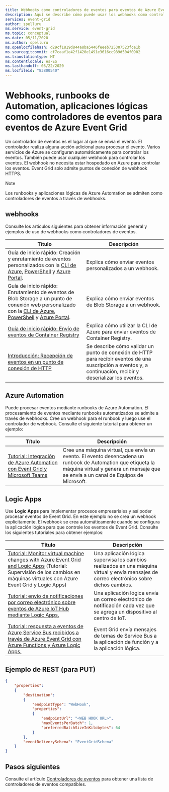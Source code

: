 ```yaml
---
title: Webhooks como controladores de eventos para eventos de Azure Event Grid
description: Aquí se describe cómo puede usar los webhooks como controladores de eventos para eventos de Event Grid. Los runbooks y aplicaciones lógicas de Azure Automation se admiten como controladores de eventos a través de webhooks.
services: event-grid
author: spelluru
ms.service: event-grid
ms.topic: conceptual
ms.date: 05/11/2020
ms.author: spelluru
ms.openlocfilehash: d29cf1819d844a8ba5446feeeb725307523fce1b
ms.sourcegitcommit: cf7caaf1e42f1420e1491e3616cc989d504f0902
ms.translationtype: HT
ms.contentlocale: es-ES
ms.lasthandoff: 05/22/2020
ms.locfileid: "83800540"
---
```

# <a name="webhooks-automation-runbooks-logic-apps-as-event-handlers-for-azure-event-grid-events"></a>Webhooks, runbooks de Automation, aplicaciones lógicas como controladores de eventos para eventos de Azure Event Grid
Un controlador de eventos es el lugar al que se envía el evento. El controlador realiza alguna acción adicional para procesar el evento. Varios servicios de Azure se configuran automáticamente para controlar los eventos. También puede usar cualquier webhook para controlar los eventos. El webhook no necesita estar hospedado en Azure para controlar los eventos. Event Grid solo admite puntos de conexión de webhook HTTPS.

> [!NOTE]
> Los runbooks y aplicaciones lógicas de Azure Automation se admiten como controladores de eventos a través de webhooks. 

## <a name="webhooks"></a>webhooks
Consulte los artículos siguientes para obtener información general y ejemplos de uso de webhooks como controladores de eventos. 

|Título  |Descripción  |
|---------|---------|
| Guía de inicio rápido: Creación y enrutamiento de eventos personalizados con la [CLI de Azure](custom-event-quickstart.md), [PowerShell](custom-event-quickstart-powershell.md) y [Azure Portal](custom-event-quickstart-portal.md). | Explica cómo enviar eventos personalizados a un webhook. |
| Guía de inicio rápido: Enrutamiento de eventos de Blob Storage a un punto de conexión web personalizado con la [CLI de Azure](../storage/blobs/storage-blob-event-quickstart.md?toc=%2fazure%2fevent-grid%2ftoc.json), [PowerShell](../storage/blobs/storage-blob-event-quickstart-powershell.md?toc=%2fazure%2fevent-grid%2ftoc.json) y [Azure Portal](blob-event-quickstart-portal.md). | Explica cómo enviar eventos de Blob Storage a un webhook. |
| [Guía de inicio rápido: Envío de eventos de Container Registry](../container-registry/container-registry-event-grid-quickstart.md?toc=%2fazure%2fevent-grid%2ftoc.json) | Explica cómo utilizar la CLI de Azure para enviar eventos de Container Registry. |
| [Introducción: Recepción de eventos en un punto de conexión de HTTP](receive-events.md) | Se describe cómo validar un punto de conexión de HTTP para recibir eventos de una suscripción a eventos y, a continuación, recibir y deserializar los eventos. |


## <a name="azure-automation"></a>Azure Automation
Puede procesar eventos mediante runbooks de Azure Automation. El procesamiento de eventos mediante runbooks automatizados se admite a través de webhooks. Cree un webhook para el runbook y luego use el controlador de webhook. Consulte el siguiente tutorial para obtener un ejemplo: 

|Título  |Descripción  |
|---------|---------|
|[Tutorial: Integración de Azure Automation con Event Grid y Microsoft Teams](ensure-tags-exists-on-new-virtual-machines.md) |Cree una máquina virtual, que envía un evento. El evento desencadena un runbook de Automation que etiqueta la máquina virtual y genera un mensaje que se envía a un canal de Equipos de Microsoft. |


## <a name="logic-apps"></a>Logic Apps
Use **Logic Apps** para implementar procesos empresariales y así poder procesar eventos de Event Grid. En este ejemplo no se crea un webhook explícitamente. El webhook se crea automáticamente cuando se configura la aplicación lógica para que controle los eventos de Event Grid. Consulte los siguientes tutoriales para obtener ejemplos: 

|Título  |Descripción  |
|---------|---------|
| [Tutorial: Monitor virtual machine changes with Azure Event Grid and Logic Apps](monitor-virtual-machine-changes-event-grid-logic-app.md) (Tutorial: Supervisión de los cambios en máquinas virtuales con Azure Event Grid y Logic Apps) | Una aplicación lógica supervisa los cambios realizados en una máquina virtual y envía mensajes de correo electrónico sobre dichos cambios. |
| [Tutorial: envío de notificaciones por correo electrónico sobre eventos de Azure IoT Hub mediante Logic Apps.](publish-iot-hub-events-to-logic-apps.md) | Una aplicación lógica envía un correo electrónico de notificación cada vez que se agrega un dispositivo al centro de IoT. |
| [Tutorial: respuesta a eventos de Azure Service Bus recibidos a través de Azure Event Grid con Azure Functions y Azure Logic Apps.](../service-bus-messaging/service-bus-to-event-grid-integration-example.md?toc=%2fazure%2fevent-grid%2ftoc.json) | Event Grid envía mensajes de temas de Service Bus a la aplicación de función y a la aplicación lógica. |

## <a name="rest-example-for-put"></a>Ejemplo de REST (para PUT)

```json
{
    "properties": 
    {
        "destination": 
        {
            "endpointType": "WebHook",
            "properties": 
            {
                "endpointUrl": "<WEB HOOK URL>",
                "maxEventsPerBatch": 1,
                "preferredBatchSizeInKilobytes": 64
            }
        },
        "eventDeliverySchema": "EventGridSchema"
    }
}
```

## <a name="next-steps"></a>Pasos siguientes
Consulte el artículo [Controladores de eventos](event-handlers.md) para obtener una lista de controladores de eventos compatibles. 
